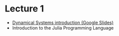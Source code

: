 # Lecture 1 

* [Dynamical Systems introduction (Google Slides)](https://docs.google.com/presentation/d/1fwNPA39W8G1GUvGEXi3w_QdaYvq7HHKp2y7FWqxU934/edit?usp=sharing)
* Introduction to the Julia Programming Language 
